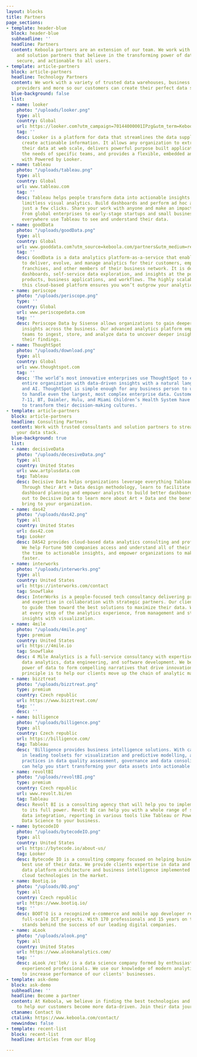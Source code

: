 ```yaml
---
layout: blocks
title: Partners
page_sections:
- template: header-blue
  block: header-blue
  subheadline: ''
  headline: Partners
  content: Keboola partners are an extension of our team. We work with the best technology
    and solution partners that believe in the transforming power of data that is accessible,
    secure, and actionable to all users.
- template: article-partners
  block: article-partners
  headline: Technology Partners
  content: We work with a variety of trusted data warehouses, business intelligence
    providers and more so our customers can create their perfect data stack.
  blue-background: false
  list:
  - name: looker
    photo: "/uploads/looker.png"
    type: all
    country: Global
    url: https://looker.com?utm_campaign=70144000001IPzg&utm_term=Keboola&utm_source=Keboola&utm_medium=partner%20referral
    tag: ''
    desc: Looker is a platform for data that streamlines the data supply chain to
      create actionable information. It allows any organization to extract value from
      their data at web scale, delivers powerful purpose built applications to address
      the needs of specific teams, and provides a flexible, embedded analytics framework
      with Powered by Looker.
  - name: tableau
    photo: "/uploads/tableau.png"
    type: all
    country: Global
    url: www.tableau.com
    tag: ''
    desc: Tableau helps people transform data into actionable insights. Explore with
      limitless visual analytics. Build dashboards and perform ad hoc analyses in
      just a few clicks. Share your work with anyone and make an impact on your business.
      From global enterprises to early-stage startups and small businesses, people
      everywhere use Tableau to see and understand their data.
  - name: goodData
    photo: "/uploads/goodData.png"
    type: all
    country: Global
    url: www.gooddata.com?utm_source=keboola.com/partners&utm_medium=referral&utm_campaign=referral_logo_from_partners
    tag: ''
    desc: GoodData is a data analytics platform-as-a-service that enables organizations
      to deliver, evolve, and manage analytics for their customers, employees, partners,
      franchises, and other members of their business network. It is designed to deliver
      dashboards, self-service data exploration, and insights at the point of work—in
      products, business applications, and workflows. The highly scalable nature of
      this cloud-based platform ensures you won’t outgrow your analytics investments.
  - name: periscope
    photo: "/uploads/periscope.png"
    type: ''
    country: Global
    url: www.periscopedata.com
    tag: ''
    desc: Periscope Data by Sisense allows organizations to gain deeper, more actionable
      insights across the business. Our advanced analytics platform empowers data
      teams to ingest, store, and analyze data to uncover deeper insights then visualize
      their findings.
  - name: ThoughtSpot
    photo: "/uploads/download.png"
    type: all
    country: Global
    url: www.thoughtspot.com
    tag: ''
    desc: 'The world’s most innovative enterprises use ThoughtSpot to empower their
      entire organization with data-driven insights with a natural language search
      and AI. ThoughtSpot is simple enough for any business person to use, yet built
      to handle even the largest, most complex enterprise data. Customers like Walmart,
      7-11, BT, Daimler, Hulu, and Miami Children’s Health System have turned to ThoughtSpot
      to transform their decision-making cultures. '
- template: article-partners
  block: article-partners
  headline: Consulting Partners
  content: Work with trusted consultants and solution partners to streamline and maximize
    your data stack.
  blue-background: true
  list:
  - name: decisiveData
    photo: "/uploads/decesiveData.png"
    type: all
    country: United States
    url: www.artplusdata.com
    tag: Tableau
    desc: Decisive Data helps organizations leverage everything Tableau has to offer.
      Through their Art + Data design methodology, learn to facilitate cross-team
      dashboard planning and empower analysts to build better dashboards faster. Reach
      out to Decisive Data to learn more about Art + Data and the benefits it can
      bring to your organization.
  - name: das42
    photo: "/uploads/das42.png"
    type: all
    country: United States
    url: das42.com
    tag: Looker
    desc: DAS42 provides cloud-based data analytics consulting and professional services.
      We help Fortune 500 companies access and understand all of their data, reduce
      the time to actionable insights, and empower organizations to make better decisions
      faster.
  - name: interworks
    photo: "/uploads/interworks.png"
    type: all
    country: United States
    url: https://interworks.com/contact
    tag: Snowflake
    desc: InterWorks is a people-focused tech consultancy delivering premier service
      and expertise in collaboration with strategic partners. Our clients trust us
      to guide them toward the best solutions to maximize their data. We empower people
      at every step of the analytics experience, from management and storage to communicating
      insights with visualization.
  - name: 4mile
    photo: "/uploads/4mile.png"
    type: premium
    country: United States
    url: https://4mile.io
    tag: Snowflake
    desc: 4 Mile Analytics is a full-service consultancy with expertise in strategy,
      data analytics, data engineering, and software development. We believe in the
      power of data to form compelling narratives that drive innovation. Our guiding
      principle is to help our clients move up the chain of analytic maturity.
  - name: bizztreat
    photo: "/uploads/bizztreat.png"
    type: premium
    country: Czech republic
    url: https://www.bizztreat.com/
    tag: ''
    desc: ''
  - name: billigence
    photo: "/uploads/billigence.png"
    type: all
    country: Czech republic
    url: https://billigence.com/
    tag: Tableau
    desc: 'Billigence provides business intelligence solutions. With capabilities
      in leading toolsets for visualization and predictive modelling, and also robust
      practices in data quality assessment, governance and data consolidation, we
      can help you start transforming your data assets into actionable insights, today. '
  - name: revoltBI
    photo: "/uploads/revoltBI.png"
    type: premium
    country: Czech republic
    url: www.revolt.bi/en
    tag: Tableau
    desc: Revolt BI is a consulting agency that will help you to implement Keboola
      to its full power. Revolt BI can help you with a whole range of services like
      data integration, reporting in various tools like Tableau or Power BI and applying
      Data Science to your business.
  - name: bytecodeIO
    photo: "/uploads/bytecodeIO.png"
    type: all
    country: United States
    url: https://bytecode.io/about-us/
    tag: Looker
    desc: Bytecode IO is a consulting company focused on helping businesses make the
      best use of their data. We provide clients expertise in data and software engineering,
      data platform architecture and business intelligence implemented on the best
      cloud technologies in the market.
  - name: Bootiq.io
    photo: "/uploads/BQ.png"
    type: all
    country: Czech republic
    url: https://www.bootiq.io/
    tag: ''
    desc: BOOT!Q is a recognized e-commerce and mobile app developer ready to deliver
      full-scale ICT projects. With 170 professionals and 15 years on the market BOOT!Q
      stands behind the success of our leading digital companies.
  - name: aLook
    photo: "/uploads/alook.png"
    type: all
    country: United States
    url: https://www.alookanalytics.com/
    tag: ''
    desc: aLook /eɪˈlʊk/ is a data science company formed by enthusiastic young yet
      experienced professionals. We use our knowledge of modern analytical approaches
      to increase performance of our clients'​ businesses.
- template: ask-demo
  block: ask-demo
  subheadline: ''
  headline: Become a partner
  content: At Keboola, we believe in finding the best technologies and consultants
    to help our customers become more data-driven. Join their data journey with us.
  ctaname: Contact Us
  ctalink: https://www.keboola.com/contact/
  newwindow: false
- template: recent-list
  block: recent-list
  headline: Articles from our Blog

---
```

